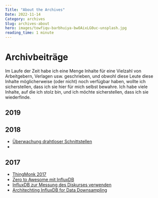 ```yaml
---
Title: "About the Archives"
Date: 2022-11-14
Category: archives
Slug: archives-about
hero: images/towfiqu-barbhuiya-bwOAixLG0uc-unsplash.jpg
reading_time: 1 minute
---
```


# Archivbeiträge

Im Laufe der Zeit habe ich eine Menge Inhalte für eine Vielzahl von Arbeitgebern, Verlagen usw. geschrieben, und obwohl diese Leute diese Inhalte möglicherweise (oder nicht) noch verfügbar haben, wollte ich sicherstellen, dass ich sie hier für mich selbst bewahre. Ich habe viele Inhalte, auf die ich stolz bin, und ich möchte sicherstellen, dass ich sie wiederfinde.

## 2019

## 2018

- [Überwachung drahtloser Schnittstellen](/posts/category/general/archives/2018/monitoring-wireless-interfaces/)
-
## 2017

- [ThingMonk 2017](/posts/category/general/archives/2017/thing-monk-2017/)
- [Zero to Awesome mit InfluxDB](/posts/category/general/archives/2017/zero-to-awesome/)
- [InfluxDB zur Messung des Diskurses verwenden](/posts/category/general/archives/2017/use-influxdb-measure-discourse/)
- [Architechting InfluxDB for Data Downsampling](/posts/category/archives/2017/architecting-influxdb-data-downsampling/)

